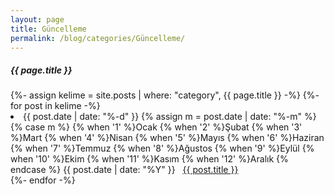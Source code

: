 ```yaml
---
layout: page
title: Güncelleme
permalink: /blog/categories/Güncelleme/
---
```

 
<h5> {{ page.title }} </h5>

<div class="card">
{%- assign kelime = site.posts
                  | where: "category", {{ page.title }}
                -%}
{%- for post in kelime -%}
     <li class="category-posts"><span>{{ post.date | date: "%-d" }}
{% assign m = post.date | date: "%-m" %}
{% case m %}
    {% when '1' %}Ocak
    {% when '2' %}Şubat
    {% when '3' %}Mart
    {% when '4' %}Nisan
    {% when '5' %}Mayıs
    {% when '6' %}Haziran
    {% when '7' %}Temmuz
    {% when '8' %}Ağustos
    {% when '9' %}Eylül
    {% when '10' %}Ekim
    {% when '11' %}Kasım
    {% when '12' %}Aralık
{% endcase %}
{{ post.date | date: "%Y" }}</span> &nbsp; <a href="{{ post.url }}">{{ post.title }}</a></li>
{%- endfor -%}

</div>